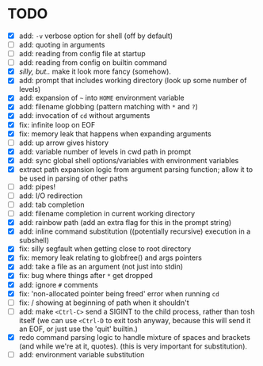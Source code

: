 # TODO
- [x] add: `-v` verbose option for shell (off by default)
- [ ] add: quoting in arguments
- [ ] add: reading from config file at startup
- [ ] add: reading from config on builtin command
- [x] *silly, but..* make it look more fancy (somehow).
- [x] add: prompt that includes working directory (look up some number of levels)
- [x] add: expansion of `~` into `HOME` environment variable
- [x] add: filename globbing (pattern matching with `*` and `?`)
- [x] add: invocation of `cd` without arguments
- [x] fix: infinite loop on EOF
- [x] fix: memory leak that happens when expanding arguments
- [ ] add: up arrow gives history
- [x] add: variable number of levels in cwd path in prompt
- [x] add: sync global shell options/variables with environment variables
- [x] extract path expansion logic from argument parsing function; allow it to be used in parsing of other paths
- [ ] add: pipes!
- [ ] add: I/O redirection
- [ ] add: tab completion
- [ ] add: filename completion in current working directory
- [x] add: rainbow path (add an extra flag for this in the prompt string)
- [x] add: inline command substitution ((potentially recursive) execution in a subshell)
- [x] fix: silly segfault when getting close to root directory
- [x] fix: memory leak relating to globfree() and args pointers
- [x] add: take a file as an argument (not just into stdin)
- [x] fix: bug where things after `*` get dropped
- [x] add: ignore `#` comments
- [x] fix: 'non-allocated pointer being freed' error when running `cd`
- [ ] fix: / showing at beginning of path when it shouldn't
- [ ] add: make `<Ctrl-C>` send a SIGINT to the child process, rather than tosh itself (we can use `<Ctrl-D` to exit tosh anyway, because this will send it an EOF, or just use the 'quit' builtin.)
- [x] redo command parsing logic to handle mixture of spaces and brackets (and while we're at it, quotes). (this is very important for substitution).
- [ ] add: environment variable substitution
